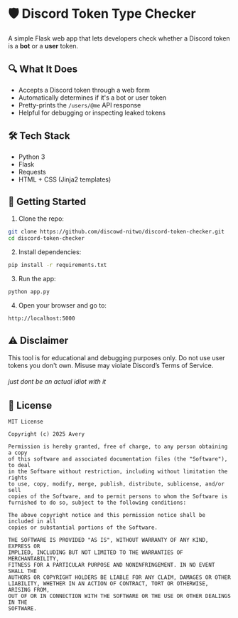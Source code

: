 # 🛡️ Discord Token Type Checker

A simple Flask web app that lets developers check whether a Discord token is a **bot** or a **user** token.

## 🔍 What It Does

- Accepts a Discord token through a web form
- Automatically determines if it's a bot or user token
- Pretty-prints the `/users/@me` API response
- Helpful for debugging or inspecting leaked tokens

## 🛠️ Tech Stack

- Python 3
- Flask
- Requests
- HTML + CSS (Jinja2 templates)

## 🚀 Getting Started

1. Clone the repo:

```bash
git clone https://github.com/discowd-nitwo/discord-token-checker.git
cd discord-token-checker
```
2. Install dependencies:
```bash
pip install -r requirements.txt
```
3. Run the app:
```bash
python app.py
```
4. Open your browser and go to:
```bash
http://localhost:5000
```
## ⚠️ Disclaimer

This tool is for educational and debugging purposes only. Do not use user tokens you don't own. Misuse may violate Discord’s Terms of Service. 
###### just dont be an actual idiot with it

## 📄 License
```
MIT License

Copyright (c) 2025 Avery

Permission is hereby granted, free of charge, to any person obtaining a copy
of this software and associated documentation files (the "Software"), to deal
in the Software without restriction, including without limitation the rights
to use, copy, modify, merge, publish, distribute, sublicense, and/or sell
copies of the Software, and to permit persons to whom the Software is
furnished to do so, subject to the following conditions:

The above copyright notice and this permission notice shall be included in all
copies or substantial portions of the Software.

THE SOFTWARE IS PROVIDED "AS IS", WITHOUT WARRANTY OF ANY KIND, EXPRESS OR
IMPLIED, INCLUDING BUT NOT LIMITED TO THE WARRANTIES OF MERCHANTABILITY,
FITNESS FOR A PARTICULAR PURPOSE AND NONINFRINGEMENT. IN NO EVENT SHALL THE
AUTHORS OR COPYRIGHT HOLDERS BE LIABLE FOR ANY CLAIM, DAMAGES OR OTHER
LIABILITY, WHETHER IN AN ACTION OF CONTRACT, TORT OR OTHERWISE, ARISING FROM,
OUT OF OR IN CONNECTION WITH THE SOFTWARE OR THE USE OR OTHER DEALINGS IN THE
SOFTWARE.
```
